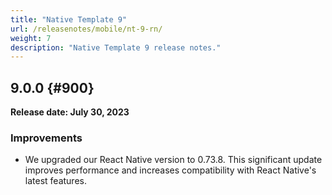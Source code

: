 ```yaml
---
title: "Native Template 9"
url: /releasenotes/mobile/nt-9-rn/
weight: 7
description: "Native Template 9 release notes."
---
```


## 9.0.0 {#900}

**Release date: July 30, 2023**

### Improvements

* We upgraded our React Native version to 0.73.8. This significant update improves performance and increases compatibility with React Native's latest features.
